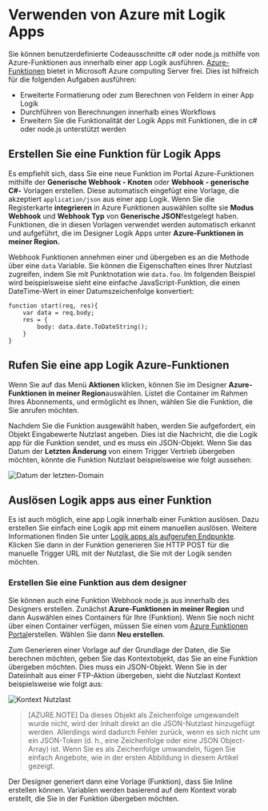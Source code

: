 <properties
   pageTitle="Verwenden von Azure mit Logik Apps | Microsoft Azure"
   description="Finden Sie unter Verwenden von Funktionen Azure mit Logik Apps"
   services="logic-apps,functions"
   documentationCenter=".net,nodejs,java"
   authors="jeffhollan"
   manager="dwrede"
   editor=""/>

<tags
   ms.service="logic-apps"
   ms.devlang="multiple"
   ms.topic="article"
   ms.tgt_pltfrm="na"
   ms.workload="integration"
   ms.date="10/18/2016"
   ms.author="jehollan"/>

# <a name="using-azure-functions-with-logic-apps"></a>Verwenden von Azure mit Logik Apps

Sie können benutzerdefinierte Codeausschnitte c# oder node.js mithilfe von Azure-Funktionen aus innerhalb einer app Logik ausführen.  [Azure-Funktionen](../azure-functions/functions-overview.md) bietet in Microsoft Azure computing Server frei. Dies ist hilfreich für die folgenden Aufgaben ausführen:

* Erweiterte Formatierung oder zum Berechnen von Feldern in einer App Logik
* Durchführen von Berechnungen innerhalb eines Workflows
* Erweitern Sie die Funktionalität der Logik Apps mit Funktionen, die in c# oder node.js unterstützt werden

## <a name="create-a-function-for-logic-apps"></a>Erstellen Sie eine Funktion für Logik Apps

Es empfiehlt sich, dass Sie eine neue Funktion im Portal Azure-Funktionen mithilfe der **Generische Webhook - Knoten** oder **Webhook - generische C#-** Vorlagen erstellen. Diese automatisch eingefügt eine Vorlage, die akzeptiert `application/json` aus einer app Logik.  Wenn Sie die Registerkarte **integrieren** in Azure Funktionen auswählen sollte sie **Modus** **Webhook** und **Webhook Typ** von **Generische JSON**festgelegt haben.  Funktionen, die in diesen Vorlagen verwendet werden automatisch erkannt und aufgeführt, die im Designer Logik Apps unter **Azure-Funktionen in meiner Region.**

Webhook Funktionen annehmen einer und übergeben es an die Methode über eine `data` Variable. Sie können die Eigenschaften eines Ihrer Nutzlast zugreifen, indem Sie mit Punktnotation wie `data.foo`.  Im folgenden Beispiel wird beispielsweise sieht eine einfache JavaScript-Funktion, die einen DateTime-Wert in einer Datumszeichenfolge konvertiert:

```
function start(req, res){
    var data = req.body;
    res = {
        body: data.date.ToDateString();
    }
}
```

## <a name="call-azure-functions-from-a-logic-app"></a>Rufen Sie eine app Logik Azure-Funktionen

Wenn Sie auf das Menü **Aktionen** klicken, können Sie im Designer **Azure-Funktionen in meiner Region**auswählen.  Listet die Container im Rahmen Ihres Abonnements, und ermöglicht es Ihnen, wählen Sie die Funktion, die Sie anrufen möchten.  

Nachdem Sie die Funktion ausgewählt haben, werden Sie aufgefordert, ein Objekt Eingabewerte Nutzlast angeben. Dies ist die Nachricht, die die Logik app für die Funktion sendet, und es muss ein JSON-Objekt. Wenn Sie das Datum der **Letzten Änderung** von einem Trigger Vertrieb übergeben möchten, könnte die Funktion Nutzlast beispielsweise wie folgt aussehen:

![Datum der letzten-Domain][1]

## <a name="trigger-logic-apps-from-a-function"></a>Auslösen Logik apps aus einer Funktion

Es ist auch möglich, eine app Logik innerhalb einer Funktion auslösen.  Dazu erstellen Sie einfach eine Logik app mit einem manuellen auslösen. Weitere Informationen finden Sie unter [Logik apps als aufgerufen Endpunkte](app-service-logic-http-endpoint.md).  Klicken Sie dann in der Funktion generieren Sie HTTP POST für die manuelle Trigger URL mit der Nutzlast, die Sie mit der Logik senden möchten.

### <a name="create-a-function-from-the-designer"></a>Erstellen Sie eine Funktion aus dem designer

Sie können auch eine Funktion Webhook node.js aus innerhalb des Designers erstellen. Zunächst **Azure-Funktionen in meiner Region** und dann Auswählen eines Containers für Ihre (Funktion).  Wenn Sie noch nicht über einen Container verfügen, müssen Sie einen vom [Azure Funktionen Portal](https://functions.azure.com/signin)erstellen. Wählen Sie dann **Neu erstellen**.  

Zum Generieren einer Vorlage auf der Grundlage der Daten, die Sie berechnen möchten, geben Sie das Kontextobjekt, das Sie an eine Funktion übergeben möchten. Dies muss ein JSON-Objekt. Wenn Sie in der Dateiinhalt aus einer FTP-Aktion übergeben, sieht die Nutzlast Kontext beispielsweise wie folgt aus:

![Kontext Nutzlast][2]

>[AZURE.NOTE] Da dieses Objekt als Zeichenfolge umgewandelt wurde nicht, wird der Inhalt direkt an die JSON-Nutzlast hinzugefügt werden. Allerdings wird dadurch Fehler zurück, wenn es sich nicht um ein JSON-Token (d. h., eine Zeichenfolge oder eine JSON Object-Array) ist. Wenn Sie es als Zeichenfolge umwandeln, fügen Sie einfach Angebote, wie in der ersten Abbildung in diesem Artikel gezeigt.

Der Designer generiert dann eine Vorlage (Funktion), dass Sie Inline erstellen können. Variablen werden basierend auf dem Kontext vorab erstellt, die Sie in der Funktion übergeben möchten.




<!--Image references-->
[1]: ./media/app-service-logic-azure-functions/callFunction.png
[2]: ./media/app-service-logic-azure-functions/createFunction.png
